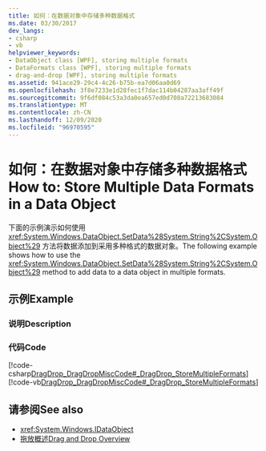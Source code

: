 ```yaml
---
title: 如何：在数据对象中存储多种数据格式
ms.date: 03/30/2017
dev_langs:
- csharp
- vb
helpviewer_keywords:
- DataObject class [WPF], storing multiple formats
- DataFormats class [WPF], storing multiple formats
- drag-and-drop [WPF], storing multiple formats
ms.assetid: 941ace29-29c4-4c26-b75b-ea7d06aa0d69
ms.openlocfilehash: 3f8e7233e1d28fec1f7dac114b04287aa3aff49f
ms.sourcegitcommit: 9f6df084c53a3da0ea657ed0d708a72213683084
ms.translationtype: MT
ms.contentlocale: zh-CN
ms.lasthandoff: 12/09/2020
ms.locfileid: "96970595"
---
```

# <a name="how-to-store-multiple-data-formats-in-a-data-object"></a><span data-ttu-id="dcf91-102">如何：在数据对象中存储多种数据格式</span><span class="sxs-lookup"><span data-stu-id="dcf91-102">How to: Store Multiple Data Formats in a Data Object</span></span>
<span data-ttu-id="dcf91-103">下面的示例演示如何使用 <xref:System.Windows.DataObject.SetData%28System.String%2CSystem.Object%29> 方法将数据添加到采用多种格式的数据对象。</span><span class="sxs-lookup"><span data-stu-id="dcf91-103">The following example shows how to use the <xref:System.Windows.DataObject.SetData%28System.String%2CSystem.Object%29> method to add data to a data object in multiple formats.</span></span>  
  
## <a name="example"></a><span data-ttu-id="dcf91-104">示例</span><span class="sxs-lookup"><span data-stu-id="dcf91-104">Example</span></span>  
  
### <a name="description"></a><span data-ttu-id="dcf91-105">说明</span><span class="sxs-lookup"><span data-stu-id="dcf91-105">Description</span></span>  
  
### <a name="code"></a><span data-ttu-id="dcf91-106">代码</span><span class="sxs-lookup"><span data-stu-id="dcf91-106">Code</span></span>  
 [!code-csharp[DragDrop_DragDropMiscCode#_DragDrop_StoreMultipleFormats](~/samples/snippets/csharp/VS_Snippets_Wpf/DragDrop_DragDropMiscCode/CSharp/Window1.xaml.cs#_dragdrop_storemultipleformats)]
 [!code-vb[DragDrop_DragDropMiscCode#_DragDrop_StoreMultipleFormats](~/samples/snippets/visualbasic/VS_Snippets_Wpf/DragDrop_DragDropMiscCode/visualbasic/window1.xaml.vb#_dragdrop_storemultipleformats)]  
  
## <a name="see-also"></a><span data-ttu-id="dcf91-107">请参阅</span><span class="sxs-lookup"><span data-stu-id="dcf91-107">See also</span></span>

- <xref:System.Windows.IDataObject>
- [<span data-ttu-id="dcf91-108">拖放概述</span><span class="sxs-lookup"><span data-stu-id="dcf91-108">Drag and Drop Overview</span></span>](drag-and-drop-overview.md)
